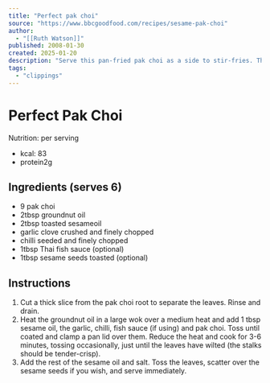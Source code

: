 ```yaml
---
title: "Perfect pak choi"
source: "https://www.bbcgoodfood.com/recipes/sesame-pak-choi"
author:
  - "[[Ruth Watson]]"
published: 2008-01-30
created: 2025-01-20
description: "Serve this pan-fried pak choi as a side to stir-fries. The Chinese cabbage is cooked in an aromatic mixture of sesame oil, garlic, chilli and fish sauce."
tags:
  - "clippings"
---
```

# Perfect Pak Choi
Nutrition: per serving
- kcal: 83
- protein2g
## Ingredients (serves 6)
- 9 pak choi
- 2tbsp groundnut oil
- 2tbsp toasted sesameoil
- garlic clove crushed and finely chopped
- chilli seeded and finely chopped
- 1tbsp Thai fish sauce (optional)
- 1tbsp sesame seeds toasted (optional) 
## Instructions

1. Cut a thick slice from the pak choi root to separate the leaves. Rinse and drain.
2. Heat the groundnut oil in a large wok over a medium heat and add 1 tbsp sesame oil, the garlic, chilli, fish sauce (if using) and pak choi. Toss until coated and clamp a pan lid over them. Reduce the heat and cook for 3-6 minutes, tossing occasionally, just until the leaves have wilted (the stalks should be tender-crisp).
3. Add the rest of the sesame oil and salt. Toss the leaves, scatter over the sesame seeds if you wish, and serve immediately.
